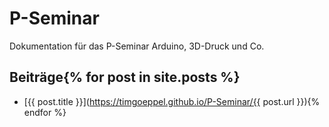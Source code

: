 # P-Seminar
Dokumentation für das P-Seminar Arduino, 3D-Druck und Co.

## Beiträge{% for post in site.posts %}
* [{{ post.title }}](https://timgoeppel.github.io/P-Seminar/{{ post.url }}){% endfor %}

